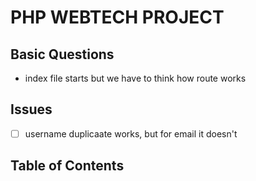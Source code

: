 # PHP WEBTECH PROJECT

## Basic Questions

- index file starts but we have to think how route works

## Issues

- [ ] username duplicaate works, but for email it doesn't

## Table of Contents

